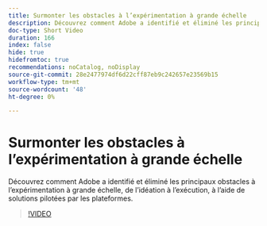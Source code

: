 ```yaml
---
title: Surmonter les obstacles à l’expérimentation à grande échelle
description: Découvrez comment Adobe a identifié et éliminé les principaux obstacles à l’expérimentation à grande échelle, de l’idéation à l’exécution, à l’aide de solutions pilotées par les plateformes.
doc-type: Short Video
duration: 166
index: false
hide: true
hidefromtoc: true
recommendations: noCatalog, noDisplay
source-git-commit: 28e2477974df6d22cff87eb9c242657e23569b15
workflow-type: tm+mt
source-wordcount: '48'
ht-degree: 0%

---
```



# Surmonter les obstacles à l’expérimentation à grande échelle

Découvrez comment Adobe a identifié et éliminé les principaux obstacles à l’expérimentation à grande échelle, de l’idéation à l’exécution, à l’aide de solutions pilotées par les plateformes.

<!-- 62_S531_3442531_165_overcoming-barriers-to-experimentation-at-scale -->
>[!VIDEO](https://video.tv.adobe.com/v/3458237/?learn=on&enablevpops=true)
